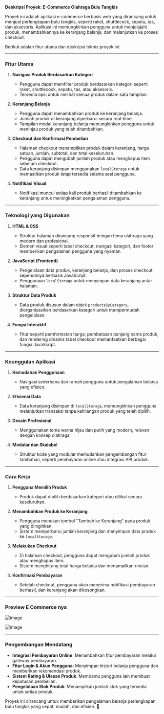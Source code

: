 **Deskripsi Proyek: E-Commerce Olahraga Bulu Tangkis**

Proyek ini adalah aplikasi e-commerce berbasis web yang dirancang untuk menjual perlengkapan bulu tangkis, seperti raket, shuttlecock, sepatu, tas, dan aksesoris. Aplikasi ini memungkinkan pengguna untuk menjelajahi produk, menambahkannya ke keranjang belanja, dan melanjutkan ke proses checkout. 

Berikut adalah fitur utama dan deskripsi teknis proyek ini:

---

### **Fitur Utama**
1. **Navigasi Produk Berdasarkan Kategori**  
   - Pengguna dapat memfilter produk berdasarkan kategori seperti raket, shuttlecock, sepatu, tas, atau aksesoris.  
   - Tersedia opsi untuk melihat semua produk dalam satu tampilan.

2. **Keranjang Belanja**  
   - Pengguna dapat menambahkan produk ke keranjang belanja.
   - Jumlah produk di keranjang diperbarui secara real-time.
   - Tampilan modal keranjang belanja memungkinkan pengguna untuk meninjau produk yang telah ditambahkan.

3. **Checkout dan Konfirmasi Pembelian**  
   - Halaman checkout menampilkan produk dalam keranjang, harga satuan, jumlah, subtotal, dan total keseluruhan.  
   - Pengguna dapat mengubah jumlah produk atau menghapus item sebelum checkout.
   - Data keranjang disimpan menggunakan `localStorage` untuk memastikan produk tetap tersedia selama sesi pengguna.

4. **Notifikasi Visual**  
   - Notifikasi muncul setiap kali produk berhasil ditambahkan ke keranjang untuk meningkatkan pengalaman pengguna.

---

### **Teknologi yang Digunakan**
1. **HTML & CSS**  
   - Struktur halaman dirancang responsif dengan tema olahraga yang modern dan profesional.  
   - Elemen visual seperti tabel checkout, navigasi kategori, dan footer memberikan pengalaman pengguna yang nyaman.

2. **JavaScript (Frontend)**  
   - Pengelolaan data produk, keranjang belanja, dan proses checkout sepenuhnya berbasis JavaScript.  
   - Penggunaan `localStorage` untuk menyimpan data keranjang antar halaman.

3. **Struktur Data Produk**  
   - Data produk disusun dalam objek `productsByCategory`, diorganisasikan berdasarkan kategori untuk mempermudah pengelolaan.

4. **Fungsi Interaktif**  
   - Fitur seperti pemformatan harga, pembatasan panjang nama produk, dan rendering dinamis tabel checkout memanfaatkan berbagai fungsi JavaScript.

---

### **Keunggulan Aplikasi**
1. **Kemudahan Penggunaan**  
   - Navigasi sederhana dan ramah pengguna untuk pengalaman belanja yang efisien.

2. **Efisiensi Data**  
   - Data keranjang disimpan di `localStorage`, memungkinkan pengguna melanjutkan transaksi tanpa kehilangan produk yang telah dipilih.

3. **Desain Profesional**  
   - Menggunakan tema warna hijau dan putih yang modern, relevan dengan konsep olahraga.

4. **Modular dan Skalabel**  
   - Struktur kode yang modular memudahkan pengembangan fitur tambahan, seperti pembayaran online atau integrasi API produk.

---

### **Cara Kerja**
1. **Pengguna Memilih Produk**  
   - Produk dapat dipilih berdasarkan kategori atau dilihat secara keseluruhan.
   
2. **Menambahkan Produk ke Keranjang**  
   - Pengguna menekan tombol "Tambah ke Keranjang" pada produk yang diinginkan.
   - Sistem memperbarui jumlah keranjang dan menyimpan data produk ke `localStorage`.

3. **Melakukan Checkout**  
   - Di halaman checkout, pengguna dapat mengubah jumlah produk atau menghapus item.
   - Sistem menghitung total harga belanja dan menampilkan rincian.

4. **Konfirmasi Pembayaran**  
   - Setelah checkout, pengguna akan menerima notifikasi pembayaran berhasil, dan keranjang akan dikosongkan.

---

### Preview E Commerce nya

![image](https://github.com/user-attachments/assets/81043f29-c890-4e64-9d6e-de0f2998a3ce)

![image](https://github.com/user-attachments/assets/e1a240d2-ea0c-40ae-8acc-dcbb6aaa3928)

---

### **Pengembangan Mendatang**
- **Integrasi Pembayaran Online**: Menambahkan fitur pembayaran melalui gateway pembayaran.  
- **Fitur Login & Akun Pengguna**: Menyimpan histori belanja pengguna dan memberikan rekomendasi produk.  
- **Sistem Rating & Ulasan Produk**: Membantu pengguna lain membuat keputusan pembelian.  
- **Pengelolaan Stok Produk**: Menampilkan jumlah stok yang tersedia untuk setiap produk.

Proyek ini dirancang untuk memberikan pengalaman belanja perlengkapan bulu tangkis yang cepat, mudah, dan efisien. 🎯

